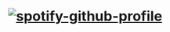 # [![spotify-github-profile](https://spotify-github-profile.vercel.app/api/view?uid=3uaros0k11jl34y0mkdahrzdo&cover_image=true&theme=default&bar_color=4e5fda)](https://spotify-github-profile.vercel.app/api/view?uid=3uaros0k11jl34y0mkdahrzdo&redirect=true)
